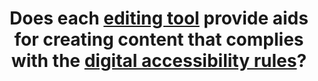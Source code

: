 ---
title: Does each [editing tool](#editing-tool) provide aids for creating content that complies with the [digital accessibility rules](#digital-accessibility-rules)?
---